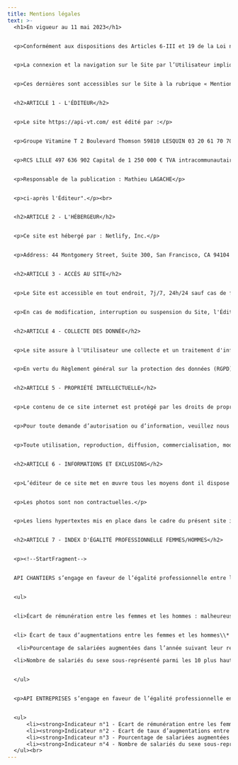 ```yaml
---
title: Mentions légales
text: >-
  <h1>En vigueur au 11 mai 2023</h1>


  <p>Conformément aux dispositions des Articles 6-III et 19 de la Loi n°2004-575 du 21 juin 2004 pour la Confiance dans l’économie numérique, dite L.C.E.N., il est porté à la connaissance des utilisateurs et des visiteurs, ci-après « l’Utilisateur » du site https://api-vt.com/, ci-après le « Site », les présentes mentions légales.</p>


  <p>La connexion et la navigation sur le Site par l’Utilisateur implique acceptation intégrale et sans réserve présentes mentions légales.</p>


  <p>Ces dernières sont accessibles sur le Site à la rubrique « Mentions légales ».</p><br>


  <h2>ARTICLE 1 - L'ÉDITEUR</h2>


  <p>Le site https://api-vt.com/ est édité par :</p>


  <p>Groupe Vitamine T 2 Boulevard Thomson 59810 LESQUIN 03 20 61 70 70</p>


  <p>RCS LILLE 497 636 902 Capital de 1 250 000 € TVA intracommunautaire FR 28 501 765 259</p>


  <p>Responsable de la publication : Mathieu LAGACHE</p>


  <p>ci-après l'Éditeur".</p><br>


  <h2>ARTICLE 2 - L'HÉBERGEUR</h2>


  <p>Ce site est hébergé par : Netlify, Inc.</p>


  <p>Address: 44 Montgomery Street, Suite 300, San Francisco, CA 94104 Contact person’s name, position and contact details: privacy@netlify.com</p><br>


  <h2>ARTICLE 3 - ACCÈS AU SITE</h2>


  <p>Le Site est accessible en tout endroit, 7j/7, 24h/24 sauf cas de force majeure, interruption programmée non et pouvant découlant d’une nécessité de maintenance.</p>


  <p>En cas de modification, interruption ou suspension du Site, l'Éditeur ne saurait être tenu responsable.</p><br>


  <h2>ARTICLE 4 - COLLECTE DES DONNÉE</h2>


  <p>Le site assure à l'Utilisateur une collecte et un traitement d'informations personnelles dans le respect d vie privée conformément à la loi n°78-17 du 6 janvier 1978 relative à l'informatique, aux fichiers et aux libertés.</p>


  <p>En vertu du Règlement général sur la protection des données (RGPD), et de la loi Informatique et Libertés, en date du 6 janvier 1978, l'Utilisateur dispose d'un droit d'accès, de rectification, de suppression et d'opposition de ses données personnelles.</p><br>


  <h2>ARTICLE 5 - PROPRIÉTÉ INTELLECTUELLE</h2>


  <p>Le contenu de ce site internet est protégé par les droits de propriété intellectuelle et notamment par le droit d’auteur. Toute reproduction de ces contenus est conditionnée à un accord explicite préalable, en vertu de l’article L.122-4 du Code de la Propriété Intellectuelle.</p>


  <p>Pour toute demande d’autorisation ou d’information, veuillez nous contacter.</p>


  <p>Toute utilisation, reproduction, diffusion, commercialisation, modification de toutes ou partie du Site, sans autorisation de l’Éditeur est prohibée et pourra entraîner des actions et des poursuites judiciaires telles que notamment prévues par le Code de la propriété intellectuelle et le Code civil.</p><br>


  <h2>ARTICLE 6 - INFORMATIONS ET EXCLUSIONS</h2>


  <p>L’éditeur de ce site met en œuvre tous les moyens dont il dispose pour assurer une information fiable et une mise à jour des contenus. Toutefois, des erreurs ou omissions peuvent survenir. L’internaute devra donc s’assurer de l’exactitude des informations auprès de l’éditeur et signaler toutes modifications du site qu’il jugerait utile. L’éditeur du site n’est en aucun cas responsable de l’utilisation faite de ces informations, et de tout préjudice direct ou indirect pouvant en découler.</p>


  <p>Les photos sont non contractuelles.</p>


  <p>Les liens hypertextes mis en place dans le cadre du présent site internet en direction d’autres ressources présentes sur le réseau Internet ne sauraient engager la responsabilité de l’éditeur de ce site.</p><br>


  <h2>ARTICLE 7 - INDEX D'ÉGALITÉ PROFESSIONNELLE FEMMES/HOMMES</h2>


  <p><!--StartFragment-->


  API CHANTIERS s’engage en faveur de l’égalité professionnelle entre les femmes et les hommes. Malheureusement, comme pour les années précédentes, dans la mesure où les indicateurs calculables représentent moins de 75 points, notre index de l'égalité professionnelle entre les femmes et les hommes pour l’année 2025 (au titre des données 2024) n’est pas calculable. Cet index est calculé à partir des indicateurs suivants, parmi lesquels certains sont néanmoins calculables pour API CHANTIERS


  <ul> 


  <li>Écart de rémunération entre les femmes et les hommes : malheureusement, cet indicateur n’est toujours pas calculable car les effectifs valides représentent moins de 40 % des effectifs totaux.</li><br>


  <li> Écart de taux d’augmentations entre les femmes et les hommes\\* : pour l’index 2025, le taux d’augmentations individuelles en 2024 est de 41,2% pour les femmes et 16,5% pour les hommes – ce qui représente un écart favorable aux femmes de 24,7% ; la note obtenue pour cet indicateur est 25/35.</li><br>

   <li>Pourcentage de salariées augmentées dans l’année suivant leur retour de congé maternité : malheureusement, la note obtenue pour cet indicateur est 0/15.</li><br> 

  <li>Nombre de salariés du sexe sous-représenté parmi les 10 plus hautes rémunérations : pour l’index 2025, les femmes sont sous-représentées ; la note obtenue est 5/10.  </li><br> 


  </ul>


  <p>API ENTREPRISES s’engage en faveur de l’égalité professionnelle entre les femmes et les hommes. Notre index de l'égalité professionnelle 2025 (au titre des données 2024) s’élève à 94/100. Cet index est calculé à partir des indicateurs suivants :</p>


  <ul>
      <li><strong>Indicateur n°1 - Ecart de rémunération entre les femmes et les hommes</strong> : la note obtenue est 40/40.</li>
      <li><strong>Indicateur n°2 - Ecart de taux d’augmentations entre les femmes et les hommes</strong> : un écart de taux d’augmentation de 1,8% est constaté en faveur des femmes ; la note obtenue est 35/35.</li>
      <li><strong>Indicateur n°3 - Pourcentage de salariées augmentées dans l’année suivant leur retour de congé maternité</strong> : cet indicateur n’est pas calculable.</li>
      <li><strong>Indicateur n°4 - Nombre de salariés du sexe sous-représenté parmi les 10 plus hautes rémunérations</strong> : les femmes sont sur-représentées ; la note obtenue est 5/10.</li>
  </ul><br>
---
```

